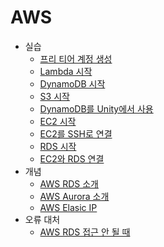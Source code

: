 # AWS

- 실습
  - [프리 티어 계정 생성](/contents/2022-11/2022-11-09.md)
  - [Lambda 시작](/contents/2022-11/2022-11-10.md)
  - [DynamoDB 시작](/contents/2022-11/2022-11-11.md)
  - [S3 시작](/contents/2022-11/2022-11-12.md)
  - [DynamoDB를 Unity에서 사용](/contents/2022-11/2022-11-13.md)
  - [EC2 시작](/contents/2022-11/2022-11-14.md)
  - [EC2를 SSH로 연결](/contents/2022-11/2022-11-16.md)
  - [RDS 시작](/contents/2022-11/2022-11-17.md)
  - [EC2와 RDS 연결](/contents/2022-11/2022-11-18.md)
- 개념
  - [AWS RDS 소개](/contents/2022-10/2022-10-30.md)
  - [AWS Aurora 소개](/contents/2022-10/2022-10-31.md)
  - [AWS Elasic IP](/contents/2022-12/2022-12-20.md)
- 오류 대처
  - [AWS RDS 접근 안 될 때](/contents/2023-04/2023-04-18.md)
